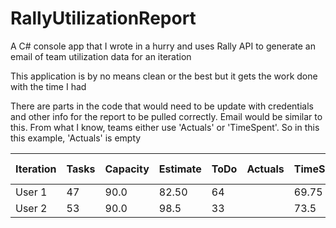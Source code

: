 # RallyUtilizationReport
A C# console app that I wrote in a hurry and uses Rally API to generate an email of team utilization data for an iteration


This application is by no means clean or the best but it gets the work done with the time I had

There are parts in the code that would need to be update with credentials and other info for the report to be pulled correctly. Email would be similar to this. From what I know, teams either use 'Actuals' or 'TimeSpent'. So in this this example, 'Actuals' is empty

| Iteration | Tasks | Capacity | Estimate | ToDo | Actuals | TimeSpent | Time/Cap % | Est/Cap % |
|-----------|-------|----------|----------|------|---------|-----------|------------|-----------|
| User 1    | 47    | 90.0     | 82.50    | 64   |         | 69.75     | 78         | 92        |
| User 2    | 53    | 90.0     | 98.5     | 33   |         | 73.5      | 82         | 109       |
